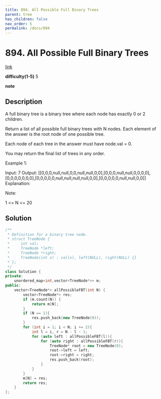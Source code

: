 ```yaml
---
title: 894. All Possible Full Binary Trees
parent: tree
has_children: false
nav_order: 5
permalink: /docs/894
---
```

# 894. All Possible Full Binary Trees
[link](https://leetcode.com/problems/all-possible-full-binary-trees/)

**difficulty(1-5)**
5

**note**

## Description
A full binary tree is a binary tree where each node has exactly 0 or 2 children.

Return a list of all possible full binary trees with N nodes.  Each element of the answer is the root node of one possible tree.

Each node of each tree in the answer must have node.val = 0.

You may return the final list of trees in any order.

 

Example 1:

Input: 7
Output: [[0,0,0,null,null,0,0,null,null,0,0],[0,0,0,null,null,0,0,0,0],[0,0,0,0,0,0,0],[0,0,0,0,0,null,null,null,null,0,0],[0,0,0,0,0,null,null,0,0]]
Explanation:

 

Note:

1 <= N <= 20

## Solution
```c++
/**
 * Definition for a binary tree node.
 * struct TreeNode {
 *     int val;
 *     TreeNode *left;
 *     TreeNode *right;
 *     TreeNode(int x) : val(x), left(NULL), right(NULL) {}
 * };
 */
class Solution {
private:
    unordered_map<int,vector<TreeNode*>> m;
public:
    vector<TreeNode*> allPossibleFBT(int N) {
        vector<TreeNode*> res;
        if (m.count(N)) {
            return m[N];
        }
        if (N == 1){
            res.push_back(new TreeNode(0));
        }
        for (int i = 1; i < N; i += 2){
            int l = i, r = N - l - 1;
            for (auto left : allPossibleFBT(l)){
                for (auto right : allPossibleFBT(r)){
                    TreeNode* root = new TreeNode(0);
                    root->left = left;
                    root->right = right;
                    res.push_back(root);
                }
            }
        }
        m[N] = res;
        return res;
    }
};
```